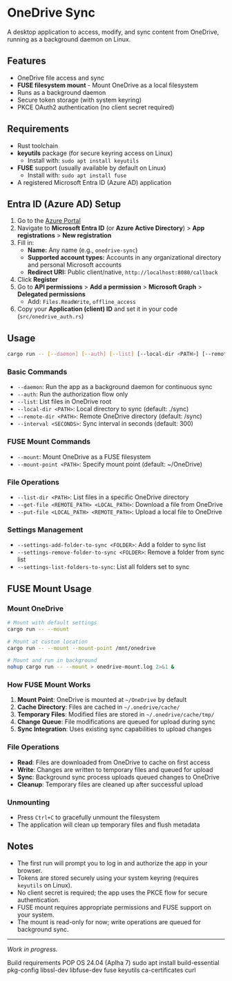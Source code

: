 # OneDrive Sync

A desktop application to access, modify, and sync content from OneDrive, running as a background daemon on Linux.

## Features
- OneDrive file access and sync
- **FUSE filesystem mount** - Mount OneDrive as a local filesystem
- Runs as a background daemon
- Secure token storage (with system keyring)
- PKCE OAuth2 authentication (no client secret required)

## Requirements
- Rust toolchain
- **keyutils** package (for secure keyring access on Linux)
  - Install with: `sudo apt install keyutils`
- **FUSE** support (usually available by default on Linux)
  - Install with: `sudo apt install fuse`
- A registered Microsoft Entra ID (Azure AD) application

## Entra ID (Azure AD) Setup
1. Go to the [Azure Portal](https://portal.azure.com/)
2. Navigate to **Microsoft Entra ID** (or **Azure Active Directory**) > **App registrations** > **New registration**
3. Fill in:
   - **Name:** Any name (e.g., `onedrive-sync`)
   - **Supported account types:** Accounts in any organizational directory and personal Microsoft accounts
   - **Redirect URI:** Public client/native, `http://localhost:8080/callback`
4. Click **Register**
5. Go to **API permissions** > **Add a permission** > **Microsoft Graph** > **Delegated permissions**
   - Add: `Files.ReadWrite`, `offline_access`
6. Copy your **Application (client) ID** and set it in your code (`src/onedrive_auth.rs`)

## Usage

```sh
cargo run -- [--daemon] [--auth] [--list] [--local-dir <PATH>] [--remote-dir <PATH>] [--interval <SECONDS>] [--mount] [--mount-point <PATH>]
```

### Basic Commands
- `--daemon`: Run the app as a background daemon for continuous sync
- `--auth`: Run the authorization flow only
- `--list`: List files in OneDrive root
- `--local-dir <PATH>`: Local directory to sync (default: ./sync)
- `--remote-dir <PATH>`: Remote OneDrive directory (default: /sync)
- `--interval <SECONDS>`: Sync interval in seconds (default: 300)

### FUSE Mount Commands
- `--mount`: Mount OneDrive as a FUSE filesystem
- `--mount-point <PATH>`: Specify mount point (default: ~/OneDrive)

### File Operations
- `--list-dir <PATH>`: List files in a specific OneDrive directory
- `--get-file <REMOTE_PATH> <LOCAL_PATH>`: Download a file from OneDrive
- `--put-file <LOCAL_PATH> <REMOTE_PATH>`: Upload a local file to OneDrive

### Settings Management
- `--settings-add-folder-to-sync <FOLDER>`: Add a folder to sync list
- `--settings-remove-folder-to-sync <FOLDER>`: Remove a folder from sync list
- `--settings-list-folders-to-sync`: List all folders set to sync

## FUSE Mount Usage

### Mount OneDrive
```sh
# Mount with default settings
cargo run -- --mount

# Mount at custom location
cargo run -- --mount --mount-point /mnt/onedrive

# Mount and run in background
nohup cargo run -- --mount > onedrive-mount.log 2>&1 &
```

### How FUSE Mount Works
1. **Mount Point**: OneDrive is mounted at `~/OneDrive` by default
2. **Cache Directory**: Files are cached in `~/.onedrive/cache/`
3. **Temporary Files**: Modified files are stored in `~/.onedrive/cache/tmp/`
4. **Change Queue**: File modifications are queued for upload during sync
5. **Sync Integration**: Uses existing sync capabilities to upload changes

### File Operations
- **Read**: Files are downloaded from OneDrive to cache on first access
- **Write**: Changes are written to temporary files and queued for upload
- **Sync**: Background sync process uploads queued changes to OneDrive
- **Cleanup**: Temporary files are cleaned up after successful upload

### Unmounting
- Press `Ctrl+C` to gracefully unmount the filesystem
- The application will clean up temporary files and flush metadata

## Notes
- The first run will prompt you to log in and authorize the app in your browser.
- Tokens are stored securely using your system keyring (requires `keyutils` on Linux).
- No client secret is required; the app uses the PKCE flow for secure authentication.
- FUSE mount requires appropriate permissions and FUSE support on your system.
- The mount is read-only for now; write operations are queued for background sync.

---

*Work in progress.*

Build requirements POP OS 24.04 (Aplha 7)
sudo apt install build-essential pkg-config libssl-dev libfuse-dev fuse keyutils ca-certificates curl
